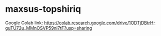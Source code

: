 # maxsus-topshiriq

Google Colab link: https://colab.research.google.com/drive/1ODTjDBtrH-guTU72u_MMnOSVP59ni7tF?usp=sharing
